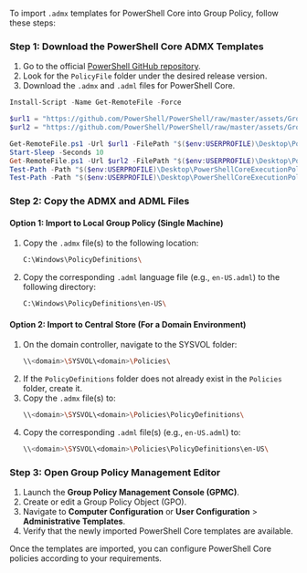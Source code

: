 To import `.admx` templates for PowerShell Core into Group Policy, follow these steps:

### Step 1: Download the PowerShell Core ADMX Templates
1. Go to the official [PowerShell GitHub repository](https://github.com/PowerShell/PowerShell).
2. Look for the `PolicyFile` folder under the desired release version.
3. Download the `.admx` and `.adml` files for PowerShell Core.

```powershell
Install-Script -Name Get-RemoteFile -Force

$url1 = "https://github.com/PowerShell/PowerShell/raw/master/assets/GroupPolicy/PowerShellCoreExecutionPolicy.admx"
$url2 = "https://github.com/PowerShell/PowerShell/raw/master/assets/GroupPolicy/PowerShellCoreExecutionPolicy.adml"

Get-RemoteFile.ps1 -Url $url1 -FilePath "$($env:USERPROFILE)\Desktop\PowerShellCoreExecutionPolicy.admx"
Start-Sleep -Seconds 10
Get-RemoteFile.ps1 -Url $url2 -FilePath "$($env:USERPROFILE)\Desktop\PowerShellCoreExecutionPolicy.adml"
Test-Path -Path "$($env:USERPROFILE)\Desktop\PowerShellCoreExecutionPolicy.admx"
Test-Path -Path "$($env:USERPROFILE)\Desktop\PowerShellCoreExecutionPolicy.adml"

```

### Step 2: Copy the ADMX and ADML Files
#### Option 1: Import to Local Group Policy (Single Machine)
1. Copy the `.admx` file(s) to the following location:
   ```bash
   C:\Windows\PolicyDefinitions\
   ```
2. Copy the corresponding `.adml` language file (e.g., `en-US.adml`) to the following directory:
   ```bash
   C:\Windows\PolicyDefinitions\en-US\
   ```

#### Option 2: Import to Central Store (For a Domain Environment)
1. On the domain controller, navigate to the SYSVOL folder:
   ```bash
   \\<domain>\SYSVOL\<domain>\Policies\
   ```
2. If the `PolicyDefinitions` folder does not already exist in the `Policies` folder, create it.
3. Copy the `.admx` file(s) to:
   ```bash
   \\<domain>\SYSVOL\<domain>\Policies\PolicyDefinitions\
   ```
4. Copy the corresponding `.adml` file(s) (e.g., `en-US.adml`) to:
   ```bash
   \\<domain>\SYSVOL\<domain>\Policies\PolicyDefinitions\en-US\
   ```

### Step 3: Open Group Policy Management Editor
1. Launch the **Group Policy Management Console (GPMC)**.
2. Create or edit a Group Policy Object (GPO).
3. Navigate to **Computer Configuration** or **User Configuration** > **Administrative Templates**.
4. Verify that the newly imported PowerShell Core templates are available.

Once the templates are imported, you can configure PowerShell Core policies according to your requirements.
